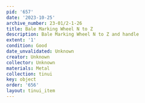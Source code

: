 ```yaml
---
pid: '657'
date: '2023-10-25'
archive_number: 23-01/2-1-26
title: Bale Marking Wheel N to Z
description: Bale Marking Wheel N to Z and handle
extent: '1'
condition: Good
date_unvalidated: Unknown
creator: Unknown
collector: Unknown
materials: Metal
collection: tinui
key: object
order: '656'
layout: tinui_item
---
```

